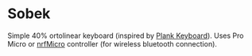 # Sobek
Simple 40% ortolinear keyboard (inspired by [Plank Keyboard](https://olkb.com/collections/planck)).
Uses Pro Micro or [nrfMicro](https://github.com/joric/nrfmicro/wiki) controller (for wireless bluetooth connection).
